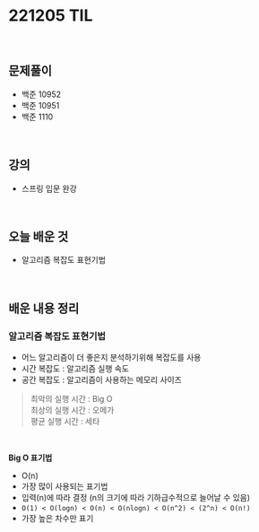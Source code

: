 # 221205 TIL
<br>

## 문제풀이
- 백준 10952
- 백준 10951
- 백준 1110
<br>

## 강의
- 스프링 입문 완강
<br>

## 오늘 배운 것
- 알고리즘 복잡도 표현기법
<br>

## 배운 내용 정리

### 알고리즘 복잡도 표현기법
- 어느 알고리즘이 더 좋은지 분석하기위해 복잡도를 사용
- 시간 복잡도 : 알고리즘 실행 속도
- 공간 복잡도 : 알고리즘이 사용하는 메모리 사이즈
> 최악의 실행 시간 : Big O <br>
> 최상의 실행 시간 : 오메가 <br>
> 평균 실행 시간 : 세타 <br>
<br>

**Big O 표기법**
- O(n)
- 가장 많이 사용되는 표기법
- 입력(n)에 따라 결정 (n의 크기에 따라 기하급수적으로 늘어날 수 있음)
- `O(1) < O(logn) < O(n) < O(nlogn) < O(n^2) < (2^n) < O(n!)`
- 가장 높은 차수만 표기

